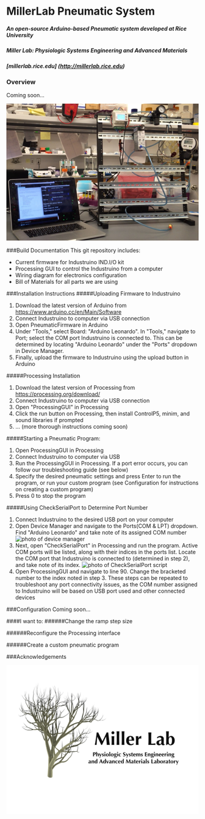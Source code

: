 # MillerLab Pneumatic System

##### An open-source Arduino-based Pneumatic system developed at Rice University
##### Miller Lab: Physiologic Systems Engineering and Advanced Materials
##### [millerlab.rice.edu] (http://millerlab.rice.edu)

### Overview

 Coming soon...


![photo of pneumatics setup](PicsVids/OpenSourcePneumaticSystem.jpg)

###Build Documentation
This git repository includes:
- Current firmware for Industruino IND.I/O kit
- Processing GUI to control the Industruino from a computer
- Wiring diagram for electronics configuration
- Bill of Materials for all parts we are using

###Installation Instructions
#####Uploading Firmware to Industruino
1. Download the latest version of Arduino from https://www.arduino.cc/en/Main/Software
2. Connect Industruino to computer via USB connection
3. Open PneumaticFirmware in Arduino
4. Under "Tools," select Board: "Arduino Leonardo". In "Tools," navigate to Port; select the COM port Industruino is connected to.
This can be determined by locating "Arduino Leonardo" under the "Ports" dropdown in Device Manager.
5. Finally, upload the firmware to Industruino using the upload button in Arduino

#####Processing Installation
1. Download the latest version of Processing from https://processing.org/download/
2. Connect Industruino to computer via USB connection
3. Open "ProcessingGUI" in Processing
4. Click the run button on Processing, then install ControlP5, minim, and sound libraries if prompted
5. ... (more thorough instructions coming soon)

#####Starting a Pneumatic Program:
1. Open ProcessingGUI in Processing
2. Connect Industruino to computer via USB
3. Run the ProcessingGUI in Processing. If a port error occurs, you can follow our troubleshooting guide (see below)
4. Specify the desired pneumatic settings and press Enter to run the program, or run your custom program (see Configuration for instructions on creating a custom program)
5. Press 0 to stop the program

#####Using CheckSerialPort to Determine Port Number
1. Connect Industruino to the desired USB port on your computer
2. Open Device Manager and navigate to the Ports(COM & LPT) dropdown. Find "Arduino Leonardo" and take note of its assigned COM number
![photo of device manager](PicsVids/DeviceManager_PortNo.jpg)
3. Next, open "CheckSerialPort" in Processing and run the program. Active COM ports will be listed, along with their indices in the ports list.
Locate the COM port that Industruino is connected to (determined in step 2), and take note of its index.
![photo of CheckSerialPort script](PicsVids/CheckSerialPort.jpg)
4. Open ProcessingGUI and navigate to line 90. Change the bracketed number to the index noted in step 3.
These steps can be repeated to troubleshoot any port connectivity issues, as the COM number assigned to Industruino 
will be based on USB port used and other connected devices

###Configuration
 Coming soon...

####I want to:
######Change the ramp step size

######Reconfigure the Processing interface

######Create a custom pneumatic program


###Acknowledgements

![MillerLab logo](PicsVids/MillerLab_logo.jpg)
